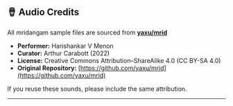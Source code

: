 ## 🪘 Audio Credits

All mridangam sample files are sourced from [**yaxu/mrid**](https://github.com/yaxu/mrid)  
- **Performer:** Harishankar V Menon  
- **Curator:** Arthur Carabott (2022)  
- **License:** Creative Commons Attribution–ShareAlike 4.0 (CC BY-SA 4.0)  
- **Original Repository:** [https://github.com/yaxu/mrid](https://github.com/yaxu/mrid)

If you reuse these sounds, please include the same attribution.

---
